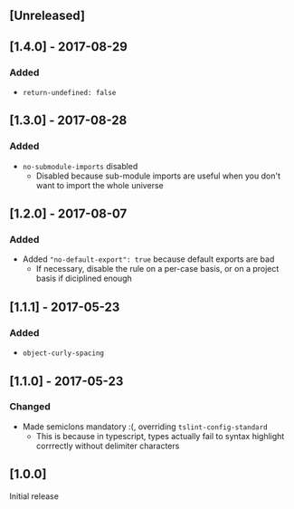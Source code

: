 
## [Unreleased]

## [1.4.0] - 2017-08-29

### Added
- `return-undefined: false`

## [1.3.0] - 2017-08-28

### Added
- `no-submodule-imports` disabled
  - Disabled because sub-module imports are useful when you don't want to import the whole universe

## [1.2.0] - 2017-08-07 

### Added
- Added `"no-default-export": true` because default exports are bad
  - If necessary, disable the rule on a per-case basis, or on a project basis if diciplined enough

## [1.1.1] - 2017-05-23

### Added
- `object-curly-spacing`

## [1.1.0] - 2017-05-23

### Changed
- Made semiclons mandatory :(, overriding `tslint-config-standard`
  - This is because in typescript, types actually fail to syntax highlight corrrectly without delimiter characters

## [1.0.0]

Initial release